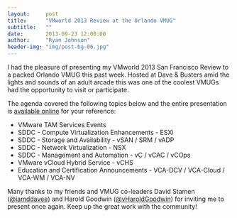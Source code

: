 ```yaml
---
layout:     post
title:      "VMworld 2013 Review at the Orlando VMUG"
subtitle:   ""
date:       2013-09-23 12:00:00
author:     "Ryan Johnson"
header-img: "img/post-bg-06.jpg"
---
```


<p>I had the pleasure of presenting my VMworld 2013 San Francisco Review to a packed Orlando VMUG this past week. Hosted at Dave &amp; Busters amid the lights and sounds of an adult arcade this was one of the coolest VMUGs had the opportunity to visit or participate.</p>

<p>The agenda covered the following topics below and the entire presentation is <a title="Orland VMUG - 19 September 2013" href="https://app.box.com/s/8c1ndcft632bjhts8pu6" target="_blank">available online</a> for your reference:</p>

<ul>
	<li>VMware TAM Services Events</li>
	<li>SDDC - Compute Virtualization Enhancements - ESXi</li>
	<li>SDDC - Storage and Availability - vSAN / SRM / vADP</li>
	<li>SDDC - Network Virtualization - NSX</li>
	<li>SDDC - Management and Automation - vC / vCAC / vCOps</li>
	<li>VMware vCloud Hybrid Service - vCHS</li>
	<li>Education and Certification Announcements - VCA-DCV / VCA-Cloud / VCA-WM / VCA-NV</li>
</ul>

<p>Many thanks to my friends and VMUG co-leaders David Stamen (<a dir="ltr" href="https://twitter.com/iamddavee">@iamddavee</a>) and Harold Goodwin (<a href="http://twitter.com/vHaroldGoodwin" target="_blank">@vHaroldGoodwin</a>) for inviting me to present once again. Keep up the great work with the community!</p>